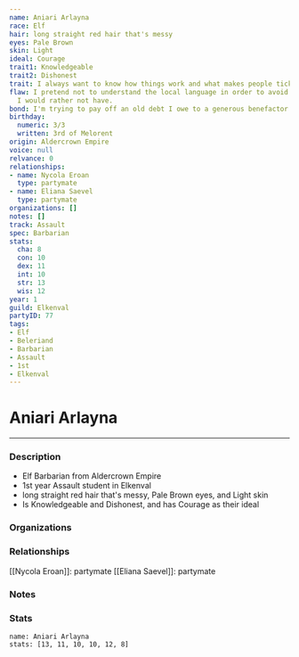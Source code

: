 ```yaml
---
name: Aniari Arlayna
race: Elf
hair: long straight red hair that's messy
eyes: Pale Brown
skin: Light
ideal: Courage
trait1: Knowledgeable
trait2: Dishonest
trait: I always want to know how things work and what makes people tick.
flaw: I pretend not to understand the local language in order to avoid interactions
  I would rather not have.
bond: I'm trying to pay off an old debt I owe to a generous benefactor.
birthday:
  numeric: 3/3
  written: 3rd of Melorent
origin: Aldercrown Empire
voice: null
relvance: 0
relationships:
- name: Nycola Eroan
  type: partymate
- name: Eliana Saevel
  type: partymate
organizations: []
notes: []
track: Assault
spec: Barbarian
stats:
  cha: 8
  con: 10
  dex: 11
  int: 10
  str: 13
  wis: 12
year: 1
guild: Elkenval
partyID: 77
tags:
- Elf
- Beleriand
- Barbarian
- Assault
- 1st
- Elkenval
---
```

# Aniari Arlayna
---
### Description
- Elf Barbarian from Aldercrown Empire
- 1st year Assault student in Elkenval
- long straight red hair that's messy, Pale Brown eyes, and Light skin
- Is Knowledgeable and Dishonest, and has Courage as their ideal

### Organizations

### Relationships
[[Nycola Eroan]]: partymate
[[Eliana Saevel]]: partymate

### Notes

### Stats
```statblock
name: Aniari Arlayna
stats: [13, 11, 10, 10, 12, 8]
```